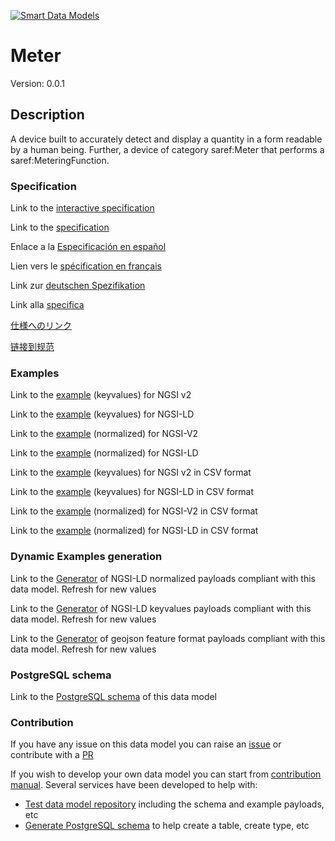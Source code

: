 [![Smart Data Models](https://smartdatamodels.org/wp-content/uploads/2022/01/SmartDataModels_logo.png "Logo")](https://smartdatamodels.org)
# Meter
Version: 0.0.1

## Description 

A device built to accurately detect and display a quantity in a form readable by a human being. Further, a device of category saref:Meter that performs a saref:MeteringFunction.
### Specification

Link to the [interactive specification](https://swagger.lab.fiware.org/?url=https://smart-data-models.github.io/dataModel.SAREF/Meter/swagger.yaml)

Link to the [specification](https://github.com/smart-data-models/dataModel.SAREF/blob/master/Meter/doc/spec.md)

Enlace a la [Especificación en español](https://github.com/smart-data-models/dataModel.SAREF/blob/master/Meter/doc/spec_ES.md)

Lien vers le [spécification en français](https://github.com/smart-data-models/dataModel.SAREF/blob/master/Meter/doc/spec_FR.md)

Link zur [deutschen Spezifikation](https://github.com/smart-data-models/dataModel.SAREF/blob/master/Meter/doc/spec_DE.md)

Link alla [specifica](https://github.com/smart-data-models/dataModel.SAREF/blob/master/Meter/doc/spec_IT.md)

[仕様へのリンク](https://github.com/smart-data-models/dataModel.SAREF/blob/master/Meter/doc/spec_JA.md)

[链接到规范](https://github.com/smart-data-models/dataModel.SAREF/blob/master/Meter/doc/spec_ZH.md)
### Examples

Link to the [example](https://smart-data-models.github.io/dataModel.SAREF/Meter/examples/example.json) (keyvalues) for NGSI v2

Link to the [example](https://smart-data-models.github.io/dataModel.SAREF/Meter/examples/example.jsonld) (keyvalues) for NGSI-LD

Link to the [example](https://smart-data-models.github.io/dataModel.SAREF/Meter/examples/example-normalized.json) (normalized) for NGSI-V2

Link to the [example](https://smart-data-models.github.io/dataModel.SAREF/Meter/examples/example-normalized.jsonld) (normalized) for NGSI-LD

Link to the [example](https://smart-data-models.github.io/dataModel.SAREF/Meter/examples/example.json.csv) (keyvalues) for NGSI v2 in CSV format

Link to the [example](https://smart-data-models.github.io/dataModel.SAREF/Meter/examples/example.jsonld.csv) (keyvalues) for NGSI-LD in CSV format

Link to the [example](https://smart-data-models.github.io/dataModel.SAREF/Meter/examples/example-normalized.json.csv) (normalized) for NGSI-V2 in CSV format

Link to the [example](https://smart-data-models.github.io/dataModel.SAREF/Meter/examples/example-normalized.jsonld.csv) (normalized) for NGSI-LD in CSV format
### Dynamic Examples generation

Link to the [Generator](https://smartdatamodels.org/extra/ngsi-ld_generator.php?schemaUrl=https://raw.githubusercontent.com/smart-data-models/dataModel.SAREF/master/Meter/schema.json&email=info@smartdatamodels.org) of NGSI-LD normalized payloads compliant with this data model. Refresh for new values

Link to the [Generator](https://smartdatamodels.org/extra/ngsi-ld_generator_keyvalues.php?schemaUrl=https://raw.githubusercontent.com/smart-data-models/dataModel.SAREF/master/Meter/schema.json&email=info@smartdatamodels.org) of NGSI-LD keyvalues payloads compliant with this data model. Refresh for new values

Link to the [Generator](https://smartdatamodels.org/extra/geojson_features_generator.php?schemaUrl=https://raw.githubusercontent.com/smart-data-models/dataModel.SAREF/master/Meter/schema.json&email=info@smartdatamodels.org) of geojson feature format payloads compliant with this data model. Refresh for new values
### PostgreSQL schema

Link to the [PostgreSQL schema](https://smart-data-models.github.io/dataModel.SAREF/Meter/schema.sql) of this data model
### Contribution

 If you have any issue on this data model you can raise an [issue](https://github.com/smart-data-models/dataModel.SAREF/issues)  or contribute with a [PR](https://github.com/smart-data-models/dataModel.SAREF/pulls)

 If you wish to develop your own data model you can start from [contribution manual](https://bit.ly/contribution_manual). Several services have been developed to help with: 
 - [Test data model repository](https://smartdatamodels.org/index.php/data-models-contribution-api/) including the schema and example payloads, etc
 - [Generate PostgreSQL schema](https://smartdatamodels.org/index.php/sql-service/) to help create a table, create type, etc